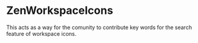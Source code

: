 # ZenWorkspaceIcons
This acts as a way for the comunity to contribute key words for the search feature of workspace icons.
